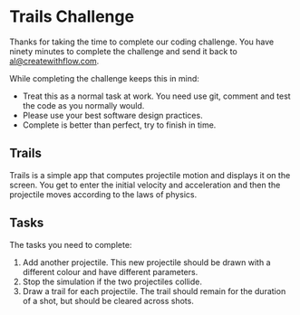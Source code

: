 # Trails Challenge

Thanks for taking the time to complete our coding challenge. You have ninety minutes to complete the challenge and send it back to al@createwithflow.com.

While completing the challenge keeps this in mind:
* Treat this as a normal task at work. You need use git, comment and test the code as you normally would.
* Please use your best software design practices.
* Complete is better than perfect, try to finish in time.

## Trails

Trails is a simple app that computes projectile motion and displays it on the screen. You get to enter the initial velocity and acceleration and then the projectile moves according to the laws of physics.

## Tasks

The tasks you need to complete:

1. Add another projectile. This new projectile should be drawn with a different colour and have different parameters.
2. Stop the simulation if the two projectiles collide.
3. Draw a trail for each projectile. The trail should remain for the duration of a shot, but should be cleared across shots.
